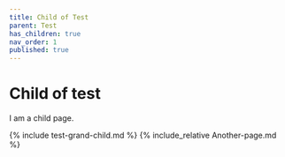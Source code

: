 ```yaml
---
title: Child of Test
parent: Test
has_children: true
nav_order: 1
published: true
---
```


# Child of test

I am a child page.

{% include test-grand-child.md %}
{% include_relative Another-page.md %}

